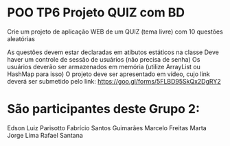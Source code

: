 # POO TP6 Projeto QUIZ com BD
Crie um projeto de aplicação WEB de um QUIZ (tema livre) com 10 questões aleatórias

As questões devem estar declaradas em atibutos estáticos na classe
Deve haver um controle de sessão de usuários (não precisa de senha)
Os usuários deverão ser armazenados em memória (utilize ArrayList ou HashMap para isso)
O projeto deve ser apresentado em vídeo, cujo link deverá ser submetido pelo link: https://goo.gl/forms/5FLBD95SkQx2DgRY2 

# São participantes deste Grupo 2:

Edson Luiz Parisotto
Fabrício Santos Guimarães
Marcelo Freitas
Marta Jorge Lima
Rafael Santana
